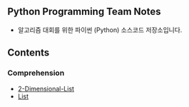 ## Python Programming Team Notes

* 알고리즘 대회를 위한 파이썬 (Python) 소스코드 저장소입니다.

## Contents

### Comprehension
+ [2-Dimensional-List](/Comprehension/2-dimensional-list.py)
+ [List](/Comprehension/list.py)
